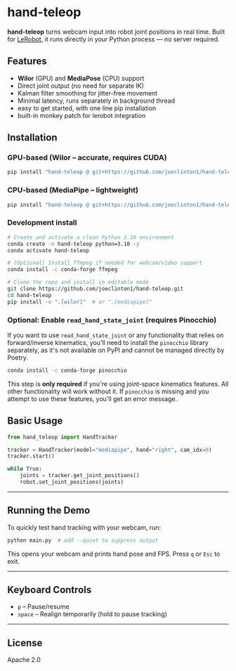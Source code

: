 # hand-teleop

**hand-teleop** turns webcam input into robot joint positions in real time.
Built for [LeRobot](https://github.com/huggingface/lerobot), it runs directly in your Python process — no server required.

## Features

* **Wilor** (GPU) and **MediaPose** (CPU) support
* Direct joint output (no need for separate IK)
* Kalman filter smoothing for jitter-free movement
* Minimal latency, runs separately in background thread
* easy to get started, with one line pip installation
* built-in monkey patch for lerobot integration

## Installation

### GPU-based (Wilor – accurate, requires CUDA)

```bash
pip install "hand-teleop @ git+https://github.com/joeclinton1/hand-teleop.git#egg=hand-teleop[wilor]"
```

### CPU-based (MediaPipe – lightweight)

```bash
pip install "hand-teleop @ git+https://github.com/joeclinton1/hand-teleop.git#egg=hand-teleop[mediapipe]"
```

### Development install

```bash
# Create and activate a clean Python 3.10 environment
conda create -n hand-teleop python=3.10 -y
conda activate hand-teleop

# (Optional) Install ffmpeg if needed for webcam/video support
conda install -c conda-forge ffmpeg

# Clone the repo and install in editable mode
git clone https://github.com/joeclinton1/hand-teleop.git
cd hand-teleop
pip install -e ".[wilor]"  # or ".[mediapipe]"
```

### Optional: Enable `read_hand_state_joint` (requires Pinocchio)

If you want to use `read_hand_state_joint` or any functionality that relies on forward/inverse kinematics, you'll need to install the `pinocchio` library separately, as it's not available on PyPI and cannot be managed directly by Poetry.

```bash
conda install -c conda-forge pinocchio
````

This step is **only required** if you're using joint-space kinematics features. All other functionality will work without it. If `pinocchio` is missing and you attempt to use these features, you'll get an error message.


## Basic Usage

```python
from hand_teleop import HandTracker

tracker = HandTracker(model="mediapipe", hand="right", cam_idx=0)
tracker.start()

while True:
    joints = tracker.get_joint_positions()
    robot.set_joint_positions(joints)
```

---

## Running the Demo

To quickly test hand tracking with your webcam, run:

```bash
python main.py  # add --quiet to suppress output
```

This opens your webcam and prints hand pose and FPS. Press `q` or `Esc` to exit.

---

## Keyboard Controls

* `p` – Pause/resume
* `space` – Realign temporarily (hold to pause tracking)

---

## License

Apache 2.0